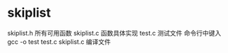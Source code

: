 # skiplist
skiplist.h  所有可用函数
skiplist.c  函数具体实现
test.c      测试文件
命令行中键入 gcc -o test test.c skiplist.c 编译文件
